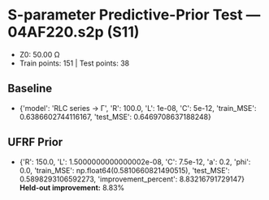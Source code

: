 # S-parameter Predictive-Prior Test — 04AF220.s2p (S11)
- Z0: 50.00 Ω
- Train points: 151  |  Test points: 38

## Baseline
- {'model': 'RLC series -> Γ', 'R': 100.0, 'L': 1e-08, 'C': 5e-12, 'train_MSE': 0.6386602744116167, 'test_MSE': 0.6469708637188248}

## UFRF Prior
- {'R': 150.0, 'L': 1.5000000000000002e-08, 'C': 7.5e-12, 'a': 0.2, 'phi': 0.0, 'train_MSE': np.float64(0.5810660821490515), 'test_MSE': 0.5898293106592273, 'improvement_percent': 8.83216791729147}
**Held-out improvement:** 8.83%